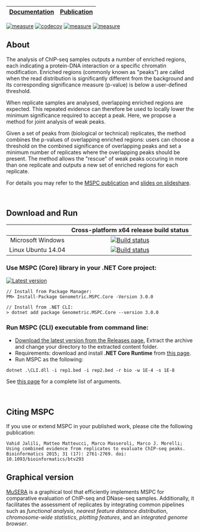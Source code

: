 
| [Documentation](https://github.com/Genometric/MSPC/wiki) | [Publication](https://academic.oup.com/bioinformatics/article/31/17/2761/183989/Using-combined-evidence-from-replicates-to)
| -- |--: |

[![measure](https://sonarcloud.io/api/project_badges/measure?project=mspc&metric=alert_status)](https://sonarcloud.io/dashboard/index/mspc)  [![codecov](https://codecov.io/gh/Genometric/MSPC/branch/master/graph/badge.svg)](https://codecov.io/gh/Genometric/MSPC)   [![measure](https://sonarcloud.io/api/project_badges/measure?project=mspc&metric=ncloc)](https://sonarcloud.io/dashboard/index/mspc) [![measure](https://sonarcloud.io/api/project_badges/measure?project=mspc&metric=sqale_rating)](https://sonarcloud.io/dashboard/index/mspc)


## About

The analysis of ChIP-seq samples outputs a number of enriched regions, each indicating a protein-DNA interaction or a specific chromatin modification. Enriched regions (commonly known as "peaks") are called when the read distribution is significantly different from the background and its corresponding significance measure (p-value) is below a user-defined threshold.

When replicate samples are analysed, overlapping enriched regions are expected. This repeated evidence can therefore be used to locally lower the minimum significance required to accept a peak. Here, we propose a method for joint analysis of weak peaks.

Given a set of peaks from (biological or technical) replicates, the method combines the p-values of overlapping enriched regions: users can choose a threshold on the combined significance of overlapping peaks and set a minimum number of replicates where the overlapping peaks should be present. The method allows the "rescue" of weak peaks occuring in more than one replicate and outputs a new set of enriched regions for each replicate. 

For details you may refer to the [MSPC publication](http://bioinformatics.oxfordjournals.org/content/31/17/2761) and  [slides on slideshare](http://www.slideshare.net/jalilivahid/mspc-50694133).

<br/>

## Download and Run

|                     | Cross-platform x64 release build status |
| :-----------------: | :-------------------------------------: |
| Microsoft Windows            | [![Build status](https://ci.appveyor.com/api/projects/status/p63wau60mm2fldcr/branch/master?svg=true)](https://ci.appveyor.com/project/VJalili/mspc/branch/master) |
| Linux Ubuntu 14.04 | [![Build status](https://travis-ci.org/Genometric/MSPC.svg?branch=master)](https://travis-ci.org/Genometric/MSPC) |

### Use MSPC (Core) library in your .NET Core project:
[![Latest version](https://img.shields.io/nuget/v/Genometric.MSPC.Core.svg?style=for-the-badge)](https://www.nuget.org/packages/Genometric.MSPC.Core/)

```shell
// Install from Package Manager:
PM> Install-Package Genometric.MSPC.Core -Version 3.0.0

// Install from .NET CLI:
> dotnet add package Genometric.MSPC.Core --version 3.0.0
```

### Run MSPC (CLI) executable from command line: 

- [Download the latest version from the Releases page.](https://github.com/Genometric/MSPC/releases) Extract the archive and change your directory to the extracted content folder.
- Requirements: download and install **.NET Core Runtime** from [this page](https://www.microsoft.com/net/download).
- Run MSPC as the following:
```shell
dotnet .\CLI.dll -i rep1.bed -i rep2.bed -r bio -w 1E-4 -s 1E-8
```

See [this page](https://github.com/Genometric/MSPC/wiki/Arguments-in-details) for a complete list of arguments.

<br/>

## Citing MSPC
If you use or extend MSPC in your published work, please cite the following publication:

    Vahid Jalili, Matteo Matteucci, Marco Masseroli, Marco J. Morelli;
    Using combined evidence from replicates to evaluate ChIP-seq peaks.
    Bioinformatics 2015; 31 (17): 2761-2769. doi: 10.1093/bioinformatics/btv293


## Graphical version
[MuSERA](Musera.codeplex.com) is a graphical tool that efficiently implements MSPC for comparative evaluation of ChIP-seq and DNase-seq samples. Additionally, it facilitates the assessment of replicates by integrating common pipelines such as _functional analysis_, _nearest feature distance distribution_, _chromosome-wide statistics_, _plotting features_, and an _integrated genome browser_.
